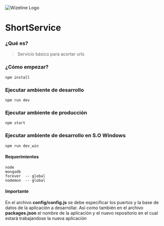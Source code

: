 ![Wizeline Logo](https://datafox-data.s3-us-west-1.amazonaws.com/images/cb_44ce707481e64966dadd0d964c39b9bb.image/png)

# ShortService

### ¿Qué es?

> Servicio básico para acortar urls


### ¿Cómo empezar?
```
npm install
```

### Ejecutar ambiente de desarrollo 
```
npm run dev
```
### Ejecutar ambiente de producción 
```
npm start
```
### Ejecutar ambiente de desarrollo en S.O Windows
```
npm run dev_win
```
#### Requerimientos
```
node
mongodb
forever  -- global
nodemon  -- global
```

#### Importante
En el archivo **config/config.js** se debe especificar los puertos y la base de datos de la aplicación a desarrollar.
Así como también en el archivo **packages.json** el nombre de la aplicación y el nuevo repositorio en el cual estará trabajandose la nueva aplicación